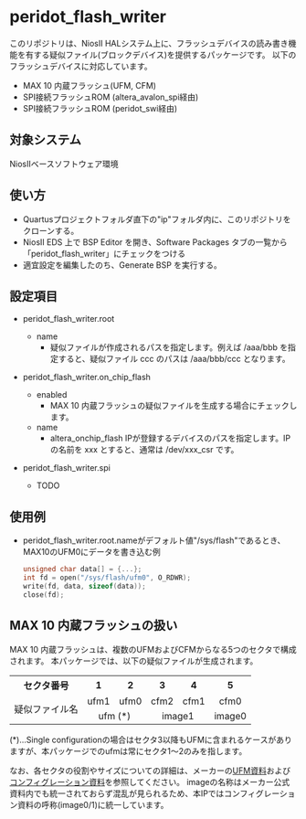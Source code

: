 # peridot\_flash\_writer

このリポジトリは、NiosII HALシステム上に、フラッシュデバイスの読み書き機能を有する疑似ファイル(ブロックデバイス)を提供するパッケージです。
以下のフラッシュデバイスに対応しています。

- MAX 10 内蔵フラッシュ(UFM, CFM)
- SPI接続フラッシュROM (altera\_avalon\_spi経由)
- SPI接続フラッシュROM (peridot\_swi経由)

## 対象システム

NiosIIベースソフトウェア環境

## 使い方

- Quartusプロジェクトフォルダ直下の"ip"フォルダ内に、このリポジトリをクローンする。
- NiosII EDS 上で BSP Editor を開き、Software Packages タブの一覧から「peridot\_flash\_writer」にチェックをつける
- 適宜設定を編集したのち、Generate BSP を実行する。

## 設定項目

- peridot\_flash\_writer.root
  - name
    - 疑似ファイルが作成されるパスを指定します。例えば /aaa/bbb を指定すると、疑似ファイル ccc のパスは /aaa/bbb/ccc となります。

- peridot\_flash\_writer.on\_chip\_flash
  - enabled
    - MAX 10 内蔵フラッシュの疑似ファイルを生成する場合にチェックします。
  - name
    - altera\_onchip\_flash IPが登録するデバイスのパスを指定します。IPの名前を xxx とすると、通常は /dev/xxx\_csr です。

- peridot\_flash\_writer.spi
  - TODO
  
## 使用例

- peridot\_flash\_writer.root.nameがデフォルト値"/sys/flash"であるとき、MAX10のUFM0にデータを書き込む例
  ```c:prog_ufm0.c
  unsigned char data[] = {...};
  int fd = open("/sys/flash/ufm0", O_RDWR);
  write(fd, data, sizeof(data));
  close(fd);
  ```

## MAX 10 内蔵フラッシュの扱い

MAX 10 内蔵フラッシュは、複数のUFMおよびCFMからなる5つのセクタで構成されます。
本パッケージでは、以下の疑似ファイルが生成されます。

<table>
<tr><th>セクタ番号</th><th>1</th><th>2</th><th>3</th><th>4</th><th>5</th></tr>
<tr><td rowspan="2">疑似ファイル名</td><td align="center">ufm1</td><td align="center">ufm0</td><td align="center">cfm2</td><td align="center">cfm1</td><td align="center">cfm0</td></tr>
<tr><td colspan="2" align="center">ufm (*)</td><td colspan="2" align="center">image1</td><td align="center">image0</td></tr>
</table>

(*)…Single configurationの場合はセクタ3以降もUFMに含まれるケースがありますが、本パッケージでのufmは常にセクタ1～2のみを指します。

なお、各セクタの役割やサイズについての詳細は、メーカーの[UFM資料](https://www.altera.com/en_US/pdfs/literature/hb/max-10/ug_m10_ufm.pdf)および[コンフィグレーション資料](https://www.altera.com/en_US/pdfs/literature/hb/max-10/ug_m10_config.pdf)を参照してください。
imageの名称はメーカー公式資料内でも統一されておらず混乱が見られるため、本IPではコンフィグレーション資料の呼称(image0/1)に統一しています。
